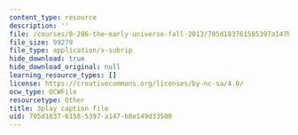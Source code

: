 ```yaml
---
content_type: resource
description: ''
file: /courses/8-286-the-early-universe-fall-2013/705d183761585397a147b8e149d33500_moyD_yeviMY.vtt
file_size: 99279
file_type: application/x-subrip
hide_download: true
hide_download_original: null
learning_resource_types: []
license: https://creativecommons.org/licenses/by-nc-sa/4.0/
ocw_type: OCWFile
resourcetype: Other
title: 3play caption file
uid: 705d1837-6158-5397-a147-b8e149d33500
---
```

